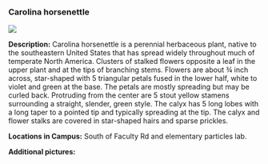 ### Carolina horsenettle
![](http://www.astro.princeton.edu/~ruixu/fig/CarolinaHorsenettle.jpg)

**Description:**  Carolina horsenettle is a perennial herbaceous plant, native to the southeastern United States that has spread widely throughout much of temperate North America. Clusters of stalked flowers opposite a leaf in the upper plant and at the tips of branching stems. Flowers are about ¾ inch across, star-shaped with 5 triangular petals fused in the lower half, white to violet and green at the base. The petals are mostly spreading but may be curled back. Protruding from the center are 5 stout yellow stamens surrounding a straight, slender, green style. The calyx has 5 long lobes with a long taper to a pointed tip and typically spreading at the tip. The calyx and flower stalks are covered in star-shaped hairs and sparse prickles.

**Locations in Campus:** South of Faculty Rd and elementary particles lab.

**Additional pictures:**
